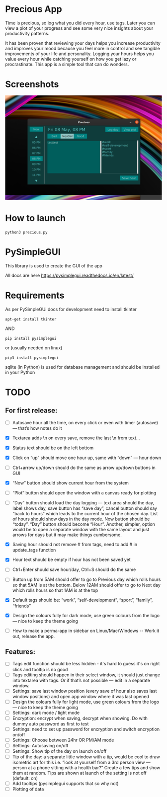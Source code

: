 # Precious App
Time is precious, so log what you did every hour, use tags. Later you can view a plot of your progress and see some very nice insights about your productivity patterns.

It has been proven that reviewing your days helps you increase productivity and improves your mood because you feel more in control and see tangible improvements of your life and personality. Logging your hours helps you value every hour while catching yourself on how you get lazy or procrastinate. This app is a simple tool that can do wonders.

# Screenshots
![](screenshots/latest.png)

# How to launch
```python3 precious.py```

# PySimpleGUI
This library is used to create the GUI of the app

All docs are here https://pysimplegui.readthedocs.io/en/latest/

# Requirements
As per PySimpleGUi docs for development need to install tkinter

```apt-get install tkinter```

AND

```pip install pysimplegui```

or (usually needed on linux)

```pip3 install pysimplegui```

sqlite (in Python) is used for database management and should be installed in your Python


# TODO

## For first release:

- [ ] Autosave hour all the time, on every click or even with timer (autosave) — that’s how notes do it
- [x] Textarea adds \n on every save, remove the last \n from text…
- [x] Status text should be on the left bottom
- [x] Click on “up” should move one hour up, same with “down” — hour down
- [ ] Ctrl+arrow up/down should do the same as arrow up/down buttons in GUI
- [x] “Now” button should show current hour from the system
- [ ] “Plot” button should open the window with a canvas ready for plotting
- [ ] “Day”  button should load the day logging — text area should the day, label shows day, save button has “save day”, cancel button should say “back to hours” which leads to the current hour of the chosen day. List of hours should show days in the day mode. Now button should be “today”. “Day” button should become “Hour”.     Another, simpler, option would be to open a separate window with the same layout and just arrows for days but it may make things cumbersome.
- [x] Saving hour should not remove # from tags, need to add # in update_tags function
- [x] Hour text should be empty if hour has not been saved yet
- [ ] Ctrl+Enter should save hour/day, Ctrl+S should do the same
- [ ] Button up from 5AM should offer to go to Previous day which rolls hours so that 5AM is at the bottom. Below 12AM should offer to go to Next day which rolls hours so that 1AM is at the top
- [x] Default tags should be: “work”, “self-development”, “sport”, “family”, “friends”
- [x] Design the colours fully for dark mode, use green colours from the logo — nice to keep the theme going
- [ ] How to make a perma-app in sidebar on Linux/Mac/Windows -- Work it out, release the app.


## Features:

- [ ] Tags edit function should be less hidden - it's hard to guess it's on right click and tooltip is no good
- [ ] Tags editing should happen in their select window, it should just change into textarea with tags. Or if that’s not possible — edit in a separate window.
- [ ] Settings: save last window position (every save of hour also saves last window positions) and open app window where it was last opened
- [ ] Design the colours fully for light mode, use green colours from the logo — nice to keep the theme going
- [ ] Settings: dark mode / light mode
- [ ] Encryption: encrypt when saving, decrypt when showing. Do with dummy auto password as first to test
- [ ] Settings: need to set up password for encryption and switch encryption on/off
- [ ] Settings: Choose between 24hr OR PM/AM mode
- [ ] Settings: Autosaving on/off
- [ ] Settings: Show tip of the day on launch on/off
- [ ] Tip of the day: a separate little window with a tip, would be cool to draw isometric art for this i.e. “look at yourself from a 3rd person view — person at a phone sitting with a health bar?” Create a few tips and show them at random. Tips are shown at launch of the setting is not off (default: on)
- [ ] Add tooltips (pysimplegui supports that so why not)
- [ ] Plotting of data
